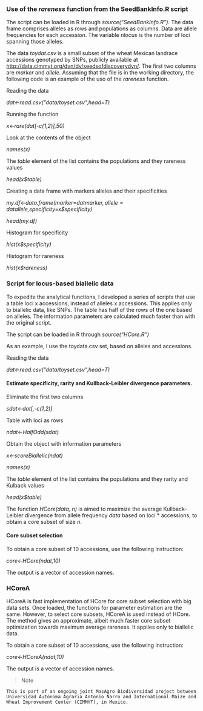 
### Use of the *rareness* function from the SeedBankInfo.R script

The script can be loaded in R through *source(“SeedBankInfo.R”)*. The data frame comprises alleles as rows and populations as columns. Data are allele frequencies for each accession. The variable *nlocus* is the number of loci spanning those alleles.


The data *toydat.csv* is a small subset of the wheat Mexican landrace accessions genotyped by SNPs, publicly available at http://data.cimmyt.org/dvn/dv/seedsofdiscoverydvn/. The first two columns are *marker* and *allele*. Assuming that the file is in the working directory, the following code is an example of the uso of the *rareness* function.


Reading the data

*dat<-read.csv("data/toyset.csv",head=T)*

Running the function

*x<-rare(dat[-c(1,2)],50)*

Look at the contents of the object

*names(x)*

The *table* element of the list contains the populations and they rareness values

*head(x$table)*

Creating a data frame with markers alleles and their specificities

*my.df<-data.frame(marker=dat$marker,allele=dat$allele,specificity=x$specificity)*

*head(my.df)*

Histogram for specificity

*hist(x$specificity)*

Histogram for rareness

*hist(x$rareness)*

### Script for locus-based biallelic data

To expedite the analytical functions, I developed a series of scripts that use a table loci x accessions, instead of alleles x accessions. This applies only to biallelic data, like SNPs. The table has half of the rows of the one based on alleles. The information parameters are calculated much faster than with the original script.

The script can be loaded in R through *source(“HCore.R”)*

As an example, I use the toydata.csv set, based on alleles and accessions.

Reading the data

*dat<-read.csv("data/toyset.csv",head=T)*

#### Estimate specificity, rarity and Kullback-Leibler divergence parameters.

Eliminate the first two columns

*sdat<-dat[,-c(1,2)]*

Table with loci as rows

*ndat<-HalfOdd(sdat)*

Obtain the object with information parameters

*x<-scoreBiallelic(ndat)*

*names(x)*

The *table* element of the list contains the populations and they rarity and Kulback  values

*head(x$table)*

The function *HCore(data, n)* is aimed to maximize the average Kullback-Leibler divergence from allele frequency *data* based on loci * accessions, to obtain a core subset of size *n*.

#### Core subset selection

To obtain a core subset of 10 accessions, use the following instruction:

*core<-HCore(ndat,10)*

The output is a vector of accession names.


### HCoreA 

HCoreA is fast implementation of HCore for core subset selection with big data sets. Once loaded, the functions for parameter estimation are the same. However, to select core subsets, HCoreA is used instead of HCore. The method gives an approximate, albeit much faster core subset optimization towards maximum average rareness. It applies only to biallelic data.

To obtain a core subset of 10 accessions, use the following instruction:

*core<-HCoreA(ndat,10)*

The output is a vector of accession names.





>Note

	This is part of an ongoing joint MasAgro Biodiversidad project between Universidad Autónoma Agraria Antonio Narro and International Maize and Wheat Improvement Center (CIMMYT), in Mexico.








